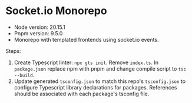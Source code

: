 <h1>Socket.io Monorepo</h1>
<ul>
    <li>Node version: 20.15.1</li>
    <li>Pnpm version: 9.5.0</li>
    <li>Monorepo with templated frontends using socket.io events.</li>
</ul>
<div>
Steps:<br>
    <ol>
        <li>Create Typescript linter: <code>npx gts init</code>. Remove <code>index.ts</code>. In <code>package.json</code> replace npm with pnpm and change compile script to <code>tsc --build</code>.</li>
        <li>Update generated <code>tsconfig.json</code> to match this repo's <code>tsconfig.json</code> to configure Typescript library declarations for packages. References should be associated with each package's tsconfig file.</li>
    </ol>
</div>